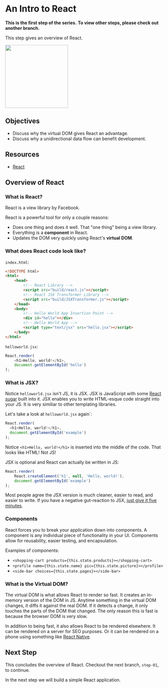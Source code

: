 # An Intro to React

**This is the first step of the series.**
**To view other steps, please check out another branch.**

This step gives an overview of React.

<img src="http://facebook.github.io/react/img/logo.svg" width="200"/>

## Objectives

* Discuss why the virtual DOM gives React an advantage.
* Discuss why a unidirectional data flow can benefit development.

## Resources

* [React](https://facebook.github.io/react/)

## Overview of React

### What is React?

React is a view library by Facebook.

React is a powerful tool for only a couple reasons:
* Does one thing and does it well. That "one thing" being a view library.
* Everything is a **component** in React.
* Updates the DOM very quickly using React's **virtual DOM**.

### What does React code look like?

`index.html`:
```html
<!DOCTYPE html>
<html>
	<head>
		<!-- React Library -->
		<script src="build/react.js"></script>
		<!-- React JSX Transformer Library -->
		<script src="build/JSXTransformer.js"></script>
	</head>
	<body>
		<!-- Hello World App Insertion Point -->
		<div id="hello"></div>
		<!-- Hello World App -->
		<script type="text/jsx" src="hello.jsx"></script>
	</body>
</html>
```

`helloworld.jsx`:
```js
React.render(
	<h1>Hello, world!</h1>,
	document.getElementById('hello')
);
```

### What is JSX?

Notice `helloworld.jsx` isn't JS, it is JSX.
JSX is JavaScript with some [React sugar](https://facebook.github.io/react/docs/jsx-in-depth.html) built into it.
JSX enables you to write HTML-esque code straight into your JS.
It is very similiar to other templating libraries.

Let's take a look at `helloworld.jsx` again`:
```js
React.render(
  <h1>Hello, world!</h1>,
  document.getElementById('example')
);
```
Notice `<h1>Hello, world!</h1>` is inserted into the middle of the code.
That looks like HTML! Not JS!

JSX is optional and React can actually be written in JS:
```js
React.render(
	React.createElement('h1', null, 'Hello, world!'),
	document.getElementById('example')
);
```
Most people agree the JSX version is much cleaner,
easier to read, and easier to write.
If you have a negative gut-reaction to JSX,
[just give it five minutes](https://signalvnoise.com/posts/3124-give-it-five-minutes).

### Components

React forces you to break your application down into components.
A component is any individual piece of functionality in your UI.
Components allow for reusability, easier testing, and encapsulation.

Examples of components:
* `<shopping-cart products={this.state.products}></shopping-cart>`
* `<profile name={this.state.name} pic={this.state.picture}></profile>`
* `<side-bar choices={this.state.pages}></side-bar>`

### What is the Virtual DOM?

The virtual DOM is what allows React to render so fast.
It creates an in-memory version of the DOM in JS.
Anytime something in the virtual DOM changes, it diffs it against the real DOM.
If it detects a change, it only touches the parts of the DOM that changed.
The only reason this is fast is because the browser DOM is very slow.

In addition to being fast, it also allows React to be rendered elsewhere.
It can be rendered on a server for SEO purposes.
Or it can be rendered on a phone using something like [React Native](https://facebook.github.io/react-native/).

## Next Step

This concludes the overview of React.
Checkout the next branch, `step-01`, to continue.

In the next step we will build a simple React application.
